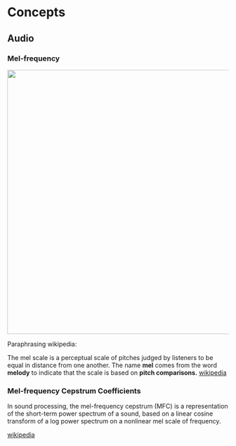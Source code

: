 # Concepts

## Audio


### Mel-frequency

<img class="article-image" style="width:600; margin: 0" src="/images/concepts/mel-scale.png"> 

Paraphrasing wikipedia:

The mel scale is a perceptual scale of pitches judged by listeners to be equal in distance
from one another. The name <strong>mel</strong> comes from the word <strong>melody</strong> to indicate that the scale is based on <strong>pitch
comparisons.</strong> [wikipedia](https://en.wikipedia.org/wiki/Mel_scale)


### Mel-frequency Cepstrum Coefficients

In sound processing, the mel-frequency cepstrum (MFC) is a representation of the
short-term power spectrum of a sound, based on a linear cosine transform of a log power
spectrum on a nonlinear mel scale of frequency.

[wikipedia](https://en.wikipedia.org/wiki/Mel-frequency_cepstrum)
